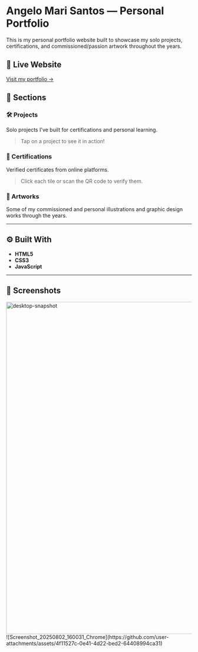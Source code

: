 # Angelo Mari Santos — Personal Portfolio

This is my personal portfolio website built to showcase my solo projects, certifications, and commissioned/passion artwork throughout the years.

## 🔗 Live Website

[Visit my portfolio →](https://angelomarisantos.site)

## 📁 Sections

### 🛠️ Projects  
Solo projects I've built for certifications and personal learning.  
> Tap on a project to see it in action!

### 📜 Certifications  
Verified certificates from online platforms.  
> Click each tile or scan the QR code to verify them.

### 🎨 Artworks  
Some of my commissioned and personal illustrations and graphic design works through the years.

---

## ⚙️ Built With

- **HTML5**  
- **CSS3**
- **JavaScript**

---

## 📸 Screenshots
<img width="1922" height="898" alt="desktop-snapshot" src="https://github.com/user-attachments/assets/ff36ac71-2295-4d7d-9cc3-62efb63c513d" />
![Screenshot_20250802_160031_Chrome](https://github.com/user-attachments/assets/4f11527c-0e41-4d22-bed2-64408994ca31)

